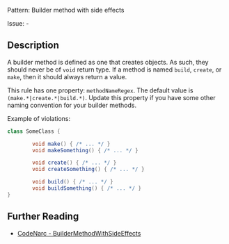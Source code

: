 Pattern: Builder method with side effects

Issue: -

## Description

A builder method is defined as one that creates objects. As such, they should never be of `void` return type. If a method is named `build`, `create`, or `make`, then it should always return a value.

This rule has one property: `methodNameRegex`. The default value is `(make.*|create.*|build.*)`. Update this property if you have some other naming convention for your builder methods.

Example of violations:

``` groovy
class SomeClass {

        void make() { /* ... */ }
        void makeSomething() { /* ... */ }

        void create() { /* ... */ }
        void createSomething() { /* ... */ }

        void build() { /* ... */ }
        void buildSomething() { /* ... */ }
}
```

## Further Reading

* [CodeNarc - BuilderMethodWithSideEffects](http://codenarc.sourceforge.net/codenarc-rules-design.html#BuilderMethodWithSideEffects)